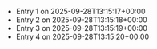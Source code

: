- Entry 1 on 2025-09-28T13:15:17+00:00
- Entry 2 on 2025-09-28T13:15:18+00:00
- Entry 3 on 2025-09-28T13:15:19+00:00
- Entry 4 on 2025-09-28T13:15:20+00:00
